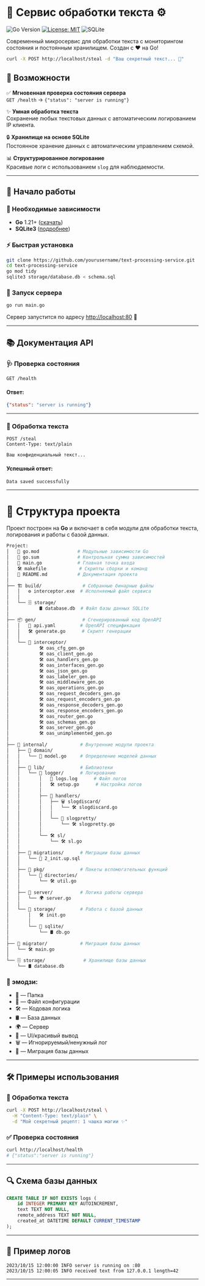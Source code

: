 # 📝 Сервис обработки текста ⚙️

![Go Version](https://img.shields.io/badge/go-1.21%2B-blue)
[![License: MIT](https://img.shields.io/badge/License-MIT-yellow.svg)](https://opensource.org/licenses/MIT)
![SQLite](https://img.shields.io/badge/SQLite-3-green.svg)

Современный микросервис для обработки текста с мониторингом состояния и постоянным хранилищем. Создан с ❤️ на Go!

```bash
curl -X POST http://localhost/steal -d "Ваш секретный текст... 🤫"
```

## 🌟 Возможности

✅ **Мгновенная проверка состояния сервера**  
`GET /health` → `{"status": "server is running"}`

✨ **Умная обработка текста**  
Сохранение любых текстовых данных с автоматическим логированием IP клиента.

🔒 **Хранилище на основе SQLite**  
Постоянное хранение данных с автоматическим управлением схемой.

📊 **Структурированное логирование**  
Красивые логи с использованием `slog` для наблюдаемости.

---

## 🚀 Начало работы

### 🔧 Необходимые зависимости

- **Go** 1.21+ ([скачать](https://golang.org/))
- **SQLite3** ([подробнее](https://www.sqlite.org/index.html))

### ⚡ Быстрая установка

```bash
git clone https://github.com/yourusername/text-processing-service.git
cd text-processing-service
go mod tidy
sqlite3 storage/database.db < schema.sql
```

### 🏃 Запуск сервера

```bash
go run main.go
```

Сервер запустится по адресу [http://localhost:80](http://localhost:80) 🎉

---

## 📚 Документация API

### 🩺 Проверка состояния

```http
GET /health
```

#### Ответ:

```json
{"status": "server is running"}
```

---

### 💌 Обработка текста

```http
POST /steal
Content-Type: text/plain

Ваш конфиденциальный текст...
```

#### Успешный ответ:

```
Data saved successfully
```

---

# 📂 Структура проекта

Проект построен на **Go** и включает в себя модули для обработки текста, логирования и работы с базой данных.

```bash
Project:
│   📜 go.mod              # Модульные зависимости Go
│   📜 go.sum              # Контрольная сумма зависимостей
│   🚀 main.go             # Главная точка входа
│   🛠️ makefile            # Скрипты сборки и команд
│   📖 README.md           # Документация проекта
│
├── 🏗️ build/               # Собранные бинарные файлы
│   │   ⚙️ interceptor.exe  # Исполняемый файл сервиса
│   │
│   └── 🗄️ storage/
│           🛢️ database.db  # Файл базы данных SQLite
│
├── 📦 gen/                 # Сгенерированный код OpenAPI
│   │   📜 api.yaml         # OpenAPI спецификация
│   │   🛠️ generate.go      # Скрипт генерации
│   │
│   └── 📂 interceptor/
│           🛠️ oas_cfg_gen.go
│           🛠️ oas_client_gen.go
│           🛠️ oas_handlers_gen.go
│           🛠️ oas_interfaces_gen.go
│           🛠️ oas_json_gen.go
│           🛠️ oas_labeler_gen.go
│           🛠️ oas_middleware_gen.go
│           🛠️ oas_operations_gen.go
│           🛠️ oas_request_decoders_gen.go
│           🛠️ oas_request_encoders_gen.go
│           🛠️ oas_response_decoders_gen.go
│           🛠️ oas_response_encoders_gen.go
│           🛠️ oas_router_gen.go
│           🛠️ oas_schemas_gen.go
│           🛠️ oas_server_gen.go
│           🛠️ oas_unimplemented_gen.go
│
├── 🔧 internal/            # Внутренние модули проекта
│   ├── 📂 domain/
│   │   └── 📝 model.go     # Определение моделей данных
│   │
│   ├── 📂 lib/             # Библиотеки
│   │   └── 📂 logger/      # Логирование
│   │       │   📜 logs.log      # Файл логов
│   │       │   🛠️ setup.go      # Настройка логов
│   │       │
│   │       ├── 📂 handlers/
│   │       │   ├── 🗑️ slogdiscard/
│   │       │   │   └── 🛠️ slogdiscard.go
│   │       │   │
│   │       │   └── 🎨 slogpretty/
│   │       │       └── 🛠️ slogpretty.go
│   │       │
│   │       └── 🛠️ sl/
│   │           └── 🛠️ sl.go
│   │
│   ├── 📂 migrations/      # Миграции базы данных
│   │   └── 📜 2_init.up.sql
│   │
│   ├── 📂 pkg/             # Пакеты вспомогательных функций
│   │   └── 📂 directories/
│   │       └── 🛠️ util.go
│   │
│   ├── 📂 server/          # Логика работы сервера
│   │   └── 🌍 server.go
│   │
│   └── 📂 storage/         # Работа с базой данных
│       │   🛠️ init.go
│       │
│       └── 📂 sqlite/
│           └── 🛢️ db.go
│
├── 🔄 migrator/            # Миграция базы данных
│   └── 🛠️ main.go
│
└── 🗄️ storage/              # Хранилище базы данных
    └── 🛢️ database.db
```

### 📌  эмодзи:
- 📂 — Папка
- 📜 — Файл конфигурации
- 🛠️ — Кодовая логика
- 🛢️ — База данных
- 🌍 — Сервер
- 🎨 — UI/красивый вывод
- 🗑️ — Игнорируемый/ненужный лог
- 🔄 — Миграция базы данных

---

## 🛠️ Примеры использования

### 📩 Обработка текста

```bash
curl -X POST http://localhost/steal \
  -H "Content-Type: text/plain" \
  -d "Мой секретный рецепт: 1 чашка магии ✨"
```

### ✅ Проверка состояния

```bash
curl http://localhost/health
# {"status":"server is running"}
```

---

## 🔍 Схема базы данных

```sql
CREATE TABLE IF NOT EXISTS logs (
    id INTEGER PRIMARY KEY AUTOINCREMENT,
    text TEXT NOT NULL,
    remote_address TEXT NOT NULL,
    created_at DATETIME DEFAULT CURRENT_TIMESTAMP
);
```

---

## 💠 Пример логов

```log
2023/10/15 12:00:00 INFO server is running on :80
2023/10/15 12:00:05 INFO received text from 127.0.0.1 length=42
```
---

